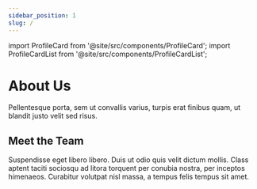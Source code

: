 ```yaml
---
sidebar_position: 1
slug: /
---
```


import ProfileCard from '@site/src/components/ProfileCard';
import ProfileCardList from '@site/src/components/ProfileCardList';

# About Us

Pellentesque porta, sem ut convallis varius, turpis erat finibus quam, ut blandit justo velit sed risus.

## Meet the Team

Suspendisse eget libero libero. Duis ut odio quis velit dictum mollis. Class aptent taciti sociosqu ad litora torquent per conubia nostra, per inceptos himenaeos. Curabitur volutpat nisl massa, a tempus felis tempus sit amet.

<ProfileCardList>

<ProfileCard fullName="Kyle Horne" description="Lorem ipsum dolor sit amet, consectetur adipiscing elit. Donec rhoncus facilisis eros id dictum. Phasellus viverra eget nisi et efficitur. Curabitur egestas tincidunt maximus. Sed aliquam sapien eget felis eleifend congue. Sed scelerisque elit in est venenatis, non pulvinar erat interdum. Integer euismod quis arcu ac tempus. Quisque facilisis eros ut tellus ullamcorper accumsan."/>

</ProfileCardList>
